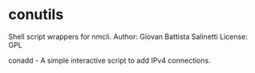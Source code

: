 # conutils
Shell script wrappers for nmcli.
Author: Giovan Battista Salinetti
License: GPL

conadd - A simple interactive script to add IPv4 connections.
